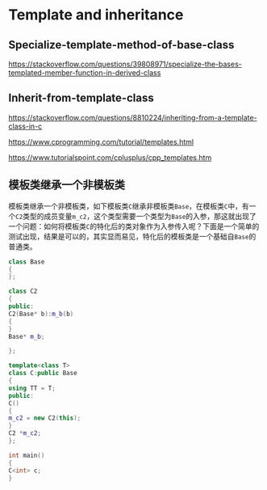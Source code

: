 # Template and inheritance



## Specialize-template-method-of-base-class

https://stackoverflow.com/questions/39808971/specialize-the-bases-templated-member-function-in-derived-class
## Inherit-from-template-class
https://stackoverflow.com/questions/8810224/inheriting-from-a-template-class-in-c

https://www.cprogramming.com/tutorial/templates.html

https://www.tutorialspoint.com/cplusplus/cpp_templates.htm



## 模板类继承一个非模板类

模板类继承一个非模板类，如下模板类`C`继承非模板类`Base`，在模板类`C`中，有一个`C2`类型的成员变量`m_c2`，这个类型需要一个类型为`Base`的入参，那这就出现了一个问题：如何将模板类`C`的特化后的类对象作为入参传入呢？下面是一个简单的测试出现，结果是可以的，其实显而易见，特化后的模板类是一个基础自`Base`的普通类。

```c++
class Base
{
};

class C2
{
public:
C2(Base* b):m_b(b)
{
}
Base* m_b;

};

template<class T>
class C:public Base
{
using TT = T;
public:
C()
{
m_c2 = new C2(this);
}
C2 *m_c2;
};

int main()
{
C<int> c;
}
```

